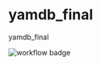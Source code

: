 # yamdb_final
yamdb_final

![workflow badge](https://github.com/hlystovea/yamdb_final/actions/workflows/yamdb_workflow.yml/badge.svg)

